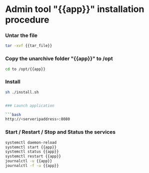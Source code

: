 # Admin tool "{{app}}" installation procedure

### Untar the file

```bash
tar -xvf {{tar_file}}
```

### Copy the unarchive folder "{{app}}" to /opt

```bash
cd to /opt/{{app}}
```

### Install

````bash
sh ./install.sh


### Launch application

```bash
http://<serveripaddress>:8080
````

### Start / Restart / Stop and Status the services

```bash
systemctl daemon-reload
systemctl start {{app}}
systemctl status {{app}}
systemctl restart {{app}}
journalctl -u {{app}}
journalctl -f -u {{app}}
```
